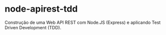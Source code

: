 # node-apirest-tdd
Construção de uma Web API REST com Node.JS (Express) e aplicando Test Driven Development (TDD).
